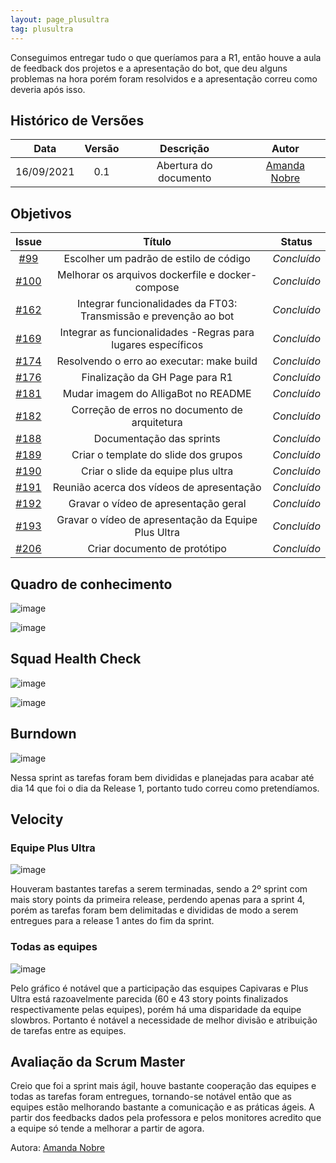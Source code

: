 ```yaml
---
layout: page_plusultra
tag: plusultra
---
```


Conseguimos entregar tudo o que queríamos para a R1, então houve a aula de feedback dos projetos e a apresentação do bot, que deu alguns problemas na hora porém foram resolvidos e a apresentação correu como deveria após isso.

## Histórico de Versões

| Data       | Versão | Descrição                      | Autor             |
| :--------: | :----: | :----------:                   | :---------------: |
| 16/09/2021 |  0.1   | Abertura do documento | [Amanda Nobre](https://github.com/AmandaNbr)|

## Objetivos

|  Issue  |                   Título                  |              Status             | 
|:-------:|:-----------------------------------------:|:-------------------------------:|
| [#99](https://github.com/fga-eps-mds/2021.1-AlligaBot/issues/99) | Escolher um padrão de estilo de código | _Concluído_ |
| [#100](https://github.com/fga-eps-mds/2021.1-AlligaBot/issues/100) | Melhorar os arquivos dockerfile e docker-compose | _Concluído_ |
| [#162](https://github.com/fga-eps-mds/2021.1-AlligaBot/issues/162) | Integrar funcionalidades da FT03: Transmissão e prevenção ao bot | _Concluído_ |
| [#169](https://github.com/fga-eps-mds/2021.1-AlligaBot/issues/169) | Integrar as funcionalidades -Regras para lugares específicos | _Concluído_ |
| [#174](https://github.com/fga-eps-mds/2021.1-AlligaBot/issues/174) | Resolvendo o erro ao executar: make build | _Concluído_ |
| [#176](https://github.com/fga-eps-mds/2021.1-AlligaBot/issues/176) | Finalização da GH Page para R1 | _Concluído_ |
| [#181](https://github.com/fga-eps-mds/2021.1-AlligaBot/issues/181) | Mudar imagem do AlligaBot no README | _Concluído_ |
| [#182](https://github.com/fga-eps-mds/2021.1-AlligaBot/issues/182) | Correção de erros no documento de arquitetura | _Concluído_ |
| [#188](https://github.com/fga-eps-mds/2021.1-AlligaBot/issues/188) | Documentação das sprints | _Concluído_ |
| [#189](https://github.com/fga-eps-mds/2021.1-AlligaBot/issues/189) | Criar o template do slide dos grupos | _Concluído_ |
| [#190](https://github.com/fga-eps-mds/2021.1-AlligaBot/issues/190) | Criar o slide da equipe plus ultra | _Concluído_ |
| [#191](https://github.com/fga-eps-mds/2021.1-AlligaBot/issues/191) | Reunião acerca dos vídeos de apresentação | _Concluído_ |
| [#192](https://github.com/fga-eps-mds/2021.1-AlligaBot/issues/192) | Gravar o vídeo de apresentação geral | _Concluído_ |
| [#193](https://github.com/fga-eps-mds/2021.1-AlligaBot/issues/193) | Gravar o vídeo de apresentação da Equipe Plus Ultra | _Concluído_ |
| [#206](https://github.com/fga-eps-mds/2021.1-AlligaBot/issues/206) | Criar documento de protótipo | _Concluído_ |

## Quadro de conhecimento

![image](https://user-images.githubusercontent.com/44625056/133852461-4f3883b5-f1e9-4b9f-980d-95c40d0b5d51.png)

![image](https://user-images.githubusercontent.com/44625056/133852493-a062d35b-9892-4e88-a3c1-142637f31057.png)

## Squad Health Check

![image](https://user-images.githubusercontent.com/44625056/133852593-8e5cb741-a541-40d8-9d69-8775a3122ae5.png)

![image](https://user-images.githubusercontent.com/44625056/133852652-dc0871bb-ebc4-46d5-a851-0f81853e5c25.png)

## Burndown

![image](https://user-images.githubusercontent.com/44625056/133852869-40b11c5c-bf2d-4095-90a7-07e542e8de27.png)

Nessa sprint as tarefas foram bem divididas e planejadas para acabar até dia 14 que foi o dia da Release 1, portanto tudo correu como pretendíamos.

## Velocity 

### Equipe Plus Ultra

![image](https://user-images.githubusercontent.com/44625056/133853016-ad6508be-83d8-4412-bf98-9f8fe2864a2f.png)

Houveram bastantes tarefas a serem terminadas, sendo a 2º sprint com mais story points da primeira release, perdendo apenas para a sprint 4, porém as tarefas foram bem delimitadas e divididas de modo a serem entregues para a release 1 antes do fim da sprint.

### Todas as equipes

![image](https://user-images.githubusercontent.com/44625056/133853103-60bfb7dd-0d81-478b-b029-194a2275e7e7.png)

Pelo gráfico é notável que a participação das esquipes Capivaras e Plus Ultra está razoavelmente parecida (60 e 43 story points finalizados respectivamente pelas equipes), porém há uma disparidade da equipe slowbros. Portanto é notável a necessidade de melhor divisão e atribuição de tarefas entre as equipes.

## Avaliação da Scrum Master

Creio que foi a sprint mais ágil, houve bastante cooperação das equipes e todas as tarefas foram entregues, tornando-se notável então que as equipes estão melhorando bastante a comunicação e as práticas ágeis. A partir dos feedbacks dados pela professora e pelos monitores acredito que a equipe só tende a melhorar a partir de agora.

Autora: [Amanda Nobre](https://github.com/AmandaNbr)
